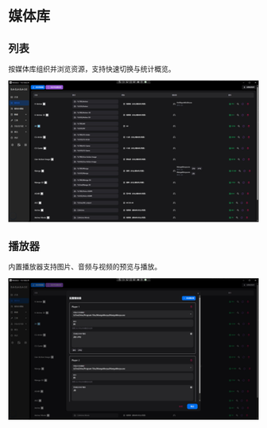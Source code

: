 # 媒体库

## 列表
按媒体库组织并浏览资源，支持快速切换与统计概览。

![媒体库列表](../../imgs/2-media-library-list.jpg)

## 播放器
内置播放器支持图片、音频与视频的预览与播放。

![媒体库播放器](../../imgs/2-media-library-player.jpg)
